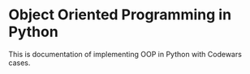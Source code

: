 # Object Oriented Programming in Python

This is documentation of implementing OOP in Python with Codewars cases.
